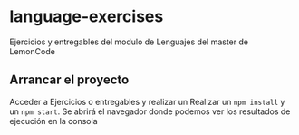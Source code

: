 # language-exercises

Ejercicios y entregables del modulo de Lenguajes del master de LemonCode


## Arrancar el proyecto

Acceder a Ejercicios o entregables y realizar un Realizar un `npm install` y un `npm start`. Se abrirá el navegador donde podemos ver los resultados de ejecución en la consola

